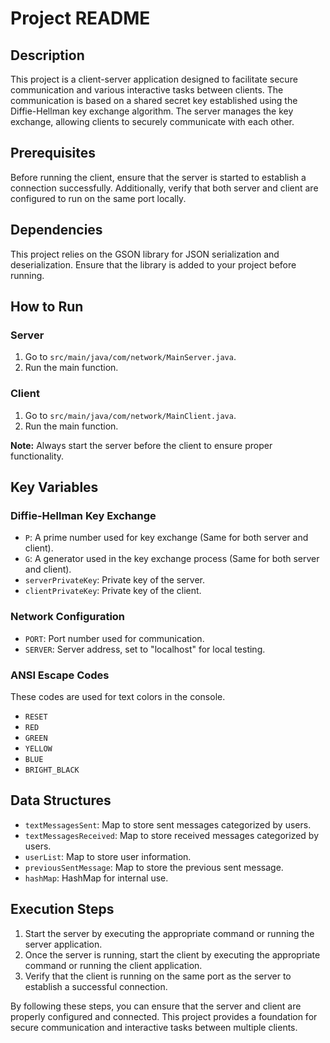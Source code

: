# Project README

## Description

This project is a client-server application designed to facilitate secure communication and various interactive tasks between clients. The communication is based on a shared secret key established using the Diffie-Hellman key exchange algorithm. The server manages the key exchange, allowing clients to securely communicate with each other.

## Prerequisites

Before running the client, ensure that the server is started to establish a connection successfully. Additionally, verify that both server and client are configured to run on the same port locally.

## Dependencies

This project relies on the GSON library for JSON serialization and deserialization. Ensure that the library is added to your project before running.

## How to Run

### Server

1. Go to `src/main/java/com/network/MainServer.java`.
2. Run the main function.

### Client

1. Go to `src/main/java/com/network/MainClient.java`.
2. Run the main function.

**Note:** Always start the server before the client to ensure proper functionality.

## Key Variables

### Diffie-Hellman Key Exchange

- `P`: A prime number used for key exchange (Same for both server and client).
- `G`: A generator used in the key exchange process (Same for both server and client).
- `serverPrivateKey`: Private key of the server.
- `clientPrivateKey`: Private key of the client.

### Network Configuration

- `PORT`: Port number used for communication.
- `SERVER`: Server address, set to "localhost" for local testing.

### ANSI Escape Codes

These codes are used for text colors in the console.

- `RESET`
- `RED`
- `GREEN`
- `YELLOW`
- `BLUE`
- `BRIGHT_BLACK`

## Data Structures

- `textMessagesSent`: Map to store sent messages categorized by users.
- `textMessagesReceived`: Map to store received messages categorized by users.
- `userList`: Map to store user information.
- `previousSentMessage`: Map to store the previous sent message.
- `hashMap`: HashMap for internal use.

## Execution Steps

1. Start the server by executing the appropriate command or running the server application.
2. Once the server is running, start the client by executing the appropriate command or running the client application.
3. Verify that the client is running on the same port as the server to establish a successful connection.

By following these steps, you can ensure that the server and client are properly configured and connected. This project provides a foundation for secure communication and interactive tasks between multiple clients.
